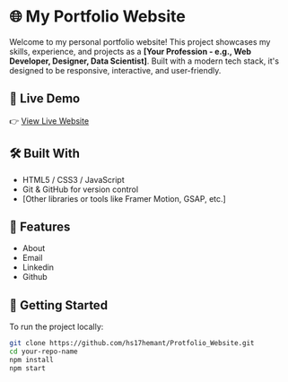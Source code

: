 # 🌐 My Portfolio Website

Welcome to my personal portfolio website! This project showcases my skills, experience, and projects as a **[Your Profession - e.g., Web Developer, Designer, Data Scientist]**. Built with a modern tech stack, it's designed to be responsive, interactive, and user-friendly.

## 🚀 Live Demo

👉 [View Live Website](https://hs17hemant.github.io/Protfolio_Website/)


## 🛠️ Built With

- HTML5 / CSS3 / JavaScript
- Git & GitHub for version control  
- [Other libraries or tools like Framer Motion, GSAP, etc.]

## 📂 Features

- About
- Email
- Linkedin
- Github

## 📌 Getting Started

To run the project locally:

```bash
git clone https://github.com/hs17hemant/Protfolio_Website.git
cd your-repo-name
npm install
npm start
